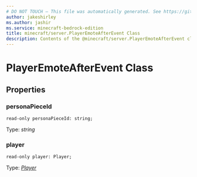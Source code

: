 ```yaml
---
# DO NOT TOUCH — This file was automatically generated. See https://github.com/mojang/minecraftapidocsgenerator to modify descriptions, examples, etc.
author: jakeshirley
ms.author: jashir
ms.service: minecraft-bedrock-edition
title: minecraft/server.PlayerEmoteAfterEvent Class
description: Contents of the @minecraft/server.PlayerEmoteAfterEvent class.
---
```

# PlayerEmoteAfterEvent Class

## Properties

### **personaPieceId**
`read-only personaPieceId: string;`

Type: *string*

### **player**
`read-only player: Player;`

Type: [*Player*](Player.md)
